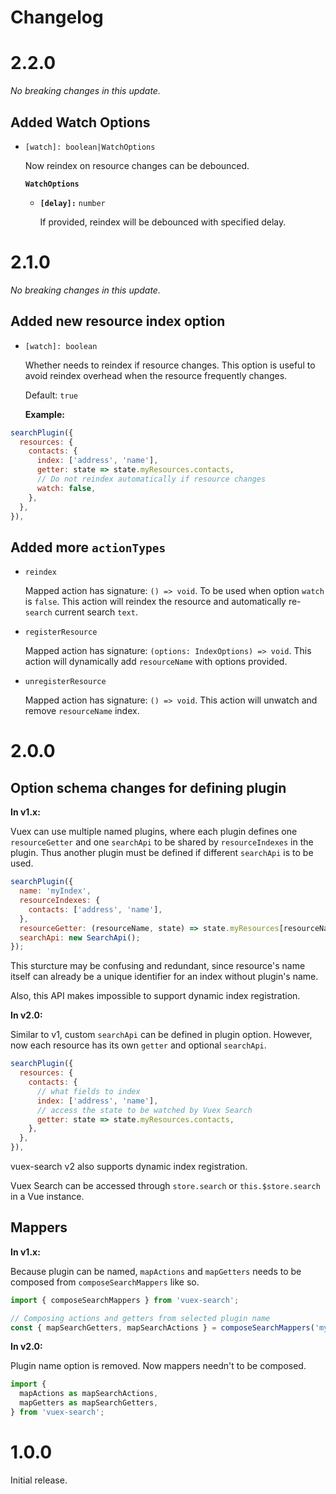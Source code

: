 # Changelog

# 2.2.0

_No breaking changes in this update._

## Added Watch Options

* `[watch]: boolean|WatchOptions`

  Now reindex on resource changes can be debounced.

  __`WatchOptions`__

  * __`[delay]:`__ `number`

    If provided, reindex will be debounced with specified delay.

# 2.1.0

_No breaking changes in this update._

## Added new resource index option

* `[watch]: boolean`

  Whether needs to reindex if resource changes. This option is useful to avoid reindex overhead when the resource frequently changes.

  Default: `true`

  __Example:__

```javascript
searchPlugin({
  resources: {
    contacts: {
      index: ['address', 'name'],
      getter: state => state.myResources.contacts,
      // Do not reindex automatically if resource changes
      watch: false,
    },
  },
}),
```

## Added more `actionTypes`

* `reindex`

  Mapped action has signature: `() => void`. To be used when option `watch` is `false`. This action will reindex the resource and automatically re-`search` current search `text`.

* `registerResource`

  Mapped action has signature: `(options: IndexOptions) => void`. This action will dynamically add `resourceName` with options provided.

* `unregisterResource`

  Mapped action has signature: `() => void`. This action will unwatch and remove `resourceName` index.

# 2.0.0

## Option schema changes for defining plugin

__In v1.x:__

Vuex can use multiple named plugins, where each plugin defines one `resourceGetter` and one `searchApi` to be shared by `resourceIndexes` in the plugin. Thus another plugin must be defined if different `searchApi` is to be used.

```js
searchPlugin({
  name: 'myIndex',
  resourceIndexes: {
    contacts: ['address', 'name'],
  },
  resourceGetter: (resourceName, state) => state.myResources[resourceName],
  searchApi: new SearchApi();
});
```

This sturcture may be confusing and redundant, since resource's name itself can already be a unique identifier for an index without plugin's name.

Also, this API makes impossible to support dynamic index registration.

__In v2.0:__

Similar to v1, custom `searchApi` can be defined in plugin option. However, now each resource has its own `getter` and optional `searchApi`.

```js
searchPlugin({
  resources: {
    contacts: {
      // what fields to index
      index: ['address', 'name'],
      // access the state to be watched by Vuex Search
      getter: state => state.myResources.contacts,
    },
  },
}),
```

vuex-search v2 also supports dynamic index registration.

Vuex Search can be accessed through `store.search` or `this.$store.search` in a Vue instance.

## Mappers

__In v1.x:__

Because plugin can be named, `mapActions` and `mapGetters` needs to be composed from `composeSearchMappers` like so.

```js
import { composeSearchMappers } from 'vuex-search';

// Composing actions and getters from selected plugin name
const { mapSearchGetters, mapSearchActions } = composeSearchMappers('myIndex');
```

__In v2.0:__

Plugin name option is removed. Now mappers needn't to be composed.

```js
import {
  mapActions as mapSearchActions,
  mapGetters as mapSearchGetters,
} from 'vuex-search';
```

# 1.0.0

Initial release.